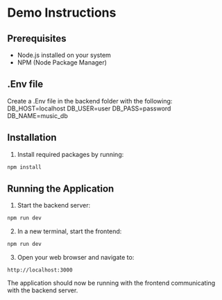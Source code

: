 # Demo Instructions

## Prerequisites
- Node.js installed on your system
- NPM (Node Package Manager)

## .Env file
Create a .Env file in the backend folder with the following:
DB_HOST=localhost
DB_USER=user
DB_PASS=password
DB_NAME=music_db

## Installation
1. Install required packages by running:
```bash
npm install
```

## Running the Application
1. Start the backend server:
```bash
npm run dev
```

2. In a new terminal, start the frontend:
```bash
npm run dev
```

3. Open your web browser and navigate to:
```
http://localhost:3000
```

The application should now be running with the frontend communicating with the backend server.